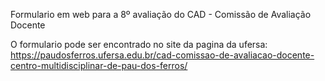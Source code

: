 Formulario em web para a 8º avaliação do CAD - Comissão de Avaliação Docente

O formulario pode ser encontrado no site da pagina da ufersa: https://paudosferros.ufersa.edu.br/cad-comissao-de-avaliacao-docente-centro-multidisciplinar-de-pau-dos-ferros/ 
